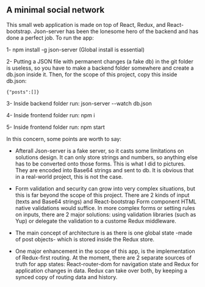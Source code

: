 ## A minimal social network

This small web application is made on top of React, Redux, and React-bootstrap. Json-server has been the lonesome hero of the backend and has done a perfect job. To run the app:

1- npm install -g json-server (Global install is essential)

2- Putting a JSON file with permanent changes (a fake db) in the git folder is useless, so you have to make a backend folder somewhere and create a db.json inside it. Then, for the scope of this project, copy this inside db.json:

`
{"posts":[]}
`

3- Inside backend folder run: json-server --watch db.json

4- Inside frontend folder run: npm i 

5- Inside frontend folder run: npm start


In this concern, some points are worth to say:

- Afterall Json-server is a fake server, so it casts some limitations on solutions design. It can only store strings and numbers, so anything else has to be converted onto those forms. This is what I did to pictures. They are encoded into Base64 strings and sent to db. It is obvious that in a real-world project, this is not the case. 

- Form validation and security can grow into very complex situations, but this is far beyond the scope of this project. There are 2 kinds of input (texts and Base64 strings) and React-bootstrap Form component HTML native validations would suffice. In more complex forms or setting rules on inputs, there are 2 major solutions: using validation libraries (such as Yup) or delegate the validation to a custome Redux middleware.

- The main concept of architecture is as there is one global state -made of post objects- which is stored inside the Redux store.

- One major enhancement in the scope of this app, is the implementation of Redux-first routing. At the moment, there are 2 separate sources of truth for app states: React-router-dom for navigation state and Redux for application changes in data. Redux can take over both, by keeping a synced copy of routing data and history.


